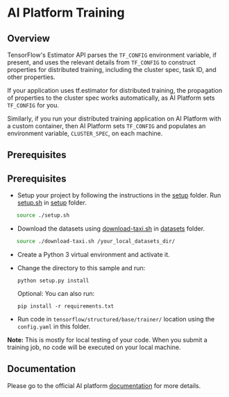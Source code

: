 # AI Platform Training

## Overview

TensorFlow's Estimator API parses the `TF_CONFIG` environment variable,
if present, and uses the relevant details from `TF_CONFIG` to construct properties
for distributed training, including the cluster spec, task ID, and other
properties.

If your application uses tf.estimator for distributed training, the propagation
of properties to the cluster spec works automatically, as AI Platform sets
`TF_CONFIG` for you.

Similarly, if you run your distributed training application on AI Platform with
a custom container, then AI Platform sets `TF_CONFIG` and populates an environment
variable, `CLUSTER_SPEC`, on each machine.

## Prerequisites

## Prerequisites

* Setup your project by following the instructions in the [setup](../../../../setup) folder.
  Run [setup.sh](../../../../setup/setup.sh) in [setup](../../../../setup) folder.
  
 ```bash
    source ./setup.sh
 ```
 
* Download the datasets using [download-taxi.sh](../../../../datasets/download-taxi.sh) in [datasets](../../../../datasets) 
folder.

 ```bash
    source ./download-taxi.sh /your_local_datasets_dir/
 ```
* Create a Python 3 virtual environment and activate it.
* Change the directory to this sample and run: 

  ```
  python setup.py install
  ```
  
  Optional: You can also run:
  ```
  pip install -r requirements.txt
  ```
* Run code in `tensorflow/structured/base/trainer/` location using the `config.yaml` in this folder.

**Note:** This is mostly for local testing of your code. When you submit a training job, no code will be executed on your local machine.


## Documentation

Please go to the official AI platform [documentation](https://cloud.google.com/ml-engine/docs/tensorflow/distributed-training-details) for more details.
